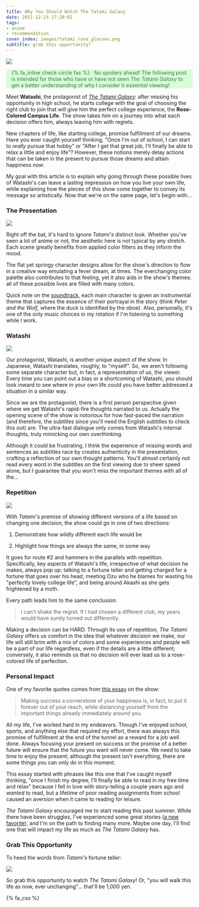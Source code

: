 ```yaml
---
title: Why You Should Watch The Tatami Galaxy
date: 2021-12-23 17:28:02
tags:
- anime
- recommendation
cover_index: images/tatami_rose_glasses.png
subtitle: grab this opportunity!
---
```


<div style="max-width:750px; margin: auto;">
    <img src="raven_haired.png" style="max-width: 100%; height: auto; width: auto\9;">
</div>
<div style='background-color:#D9FDD8; color:#337A3E; border-radius: .5em;'>
<span><p style='margin-left:1em; padding-right: 1em'>
    {% fa_inline check-circle fas %} &nbsp; No spoilers ahead! The following post is intended for those who have or have not seen <i>The Tatami Galaxy</i> to get a better understanding of why I consider it essential viewing!</p></span>
</div>


<p>Meet <b>Watashi</b>, the protagonist of <i><a href="https://myanimelist.net/anime/7785/Yojouhan_Shinwa_Taikei?q=the%20tatami&cat=anime">The Tatami Galaxy</a></i>: after missing his opportunity in high school, he starts college with the goal of choosing the right club to join that will give him the perfect college experience, the <b>Rose-Colored Campus Life</b>. The show takes him on a journey into what each decision offers him, always leaving him with regrets.</p>

New chapters of life, like starting college, promise fulfillment of our dreams. Have you ever caught yourself thinking, "Once I'm out of school, I can start to *really* pursue that hobby" or "After I get that great job, I'll finally be able to relax a little and enjoy life"? However, these notions merely delay actions that can be taken in the present to pursue those dreams and attain happiness *now*.

My goal with this article is to explain why going through these possible lives of Watashi's can leave a lasting impression on how you live your own life, while explaining how the pieces of this show come together to convey its message so artistically. Now that we're on the same page, let's begin with...

### The Presentation

<div style="max-width:750px; margin: auto;">
    <img src="tatami_moth_freakout.jpg" style="max-width: 100%; height: auto; width: auto\9;">
</div>
<p>Right off the bat, it's hard to ignore <i>Tatami's</i> distinct look. Whether you've seen a lot of anime or not, the aesthetic here is not typical by any stretch. Each scene greatly benefits from applied color filters as they inform the mood.</p>

The flat yet springy character designs allow for the show's direction to flow in a creative way emulating a fever dream, at times. The everchanging color palette also contributes to that feeling, yet it also aids in the show's themes: all of these possible lives are filled with many colors.

Quick note on the [soundtrack](https://www.youtube.com/watch?v=SWC_NsJGfO4&t=143s), each main character is given an instrumental theme that captures the essence of their portrayal in the story (think *Peter and the Wolf*, where the duck is identified by the oboe). Also, personally, it's one of the only music choices in my rotation if I'm listening to something while I work.

### Watashi

<div style="max-width:750px; margin: auto;">
    <img src="watashi.jpg" style="max-width: 100%; height: auto; width: auto\9;">
</div>

Our protagonist, Watashi, is another unique aspect of the show. In Japanese, Watashi translates, roughly, to "myself". So, we aren't following some separate character but, in fact, a representation of us, the viewer. Every time you can point out a bias or a shortcoming of Watashi, you should look inward to see where in your own life could you have better addressed a situation in a similar way.

Since *we* are the protagonist, there is a first person perspective given where we get Watashi's rapid-fire thoughts narrated to us. Actually the opening scene of the show is notorious for how fast-paced the narration (and therefore, the subtitles since you'll need the English subtitles to check this out) are. The ultra-fast dialogue only comes from Watashi's internal thoughts, truly mimicking our own overthinking.

Although it could be frustrating, I think the experience of missing words and sentences as subtitles race by creates authenticity in the presentation, crafting a reflection of our own thought patterns. You'll almost certainly not read every word in the subtitles on the first viewing due to sheer speed alone, but I guarantee that you won't miss the important themes with all of the...

### Repetition

<div style="max-width:750px; margin: auto;">
    <img src="tatami_clock_tower.jpg" style="max-width: 100%; height: auto; width: auto\9;">
</div>


With *Tatami's* premise of showing different versions of a life based on changing one decision, the show could go in one of two directions:

1. <p>Demonstrate how wildly different each life would be</p>

2. <p>Highlight how things are always the same, in some way</p>

It goes for route #2 and hammers in the parallels with repetition. Specifically, key aspects of Watashi's life, irrespective of what decision he makes, always pop up: talking to a fortune teller and getting charged for a fortune that goes over his head, meeting Ozu who he blames for wasting his "perfectly lovely college life", and being around Akashi as she gets frightened by a moth.

Every path leads him to the same conclusion:

> I can't shake the regret. If I had chosen a different club, my years would have surely turned out differently.

Making a decision can be HARD. Through its use of repetition, *The Tatami Galaxy* offers us comfort in the idea that whatever decision we make, our life will still brim with a mix of colors and some experiences and people will be a part of our life regardless, even if the details are a little different; conversely, it also reminds us that no decision will ever lead us to a rose-colored life of perfection.

### Personal Impact

One of my favorite quotes comes from [this essay](https://www.bbc.com/culture/article/20200518-the-animation-that-showed-me-the-meaning-of-life) on the show:

> Making success a cornerstone of your happiness is, in fact, to put it forever out of your reach, while distancing yourself from the important things already immediately around you.

All my life, I've worked hard in my endeavors. Though I've enjoyed school, sports, and anything else that required my effort, there was always this promise of fulfillment at the end of the tunnel as a reward for a job well done. Always focusing your present on success or the promise of a better future will ensure that the future you want will never come. We need to take time to enjoy the present; although the present isn't everything, there are some things you can only do in this moment.

This essay started with phrases like this one that I've caught myself thinking, "once I finish my degree, I'll finally be able to read in my free time and relax" because I fell in love with story-telling a couple years ago and *wanted* to read, but a lifetime of poor reading assignments from school caused an aversion when it came to reading for leisure.

*The Tatami Galaxy* encouraged me to start reading this past summer. While there have been struggles, I've experienced some great stories ([a new favorite](https://www.goodreads.com/book/show/31373633-and-every-morning-the-way-home-gets-longer-and-longer?from_search=true&from_srp=true&qid=wVZYZIWBHE&rank=1)), and I'm on the path to finding many more. Maybe one day, I'll find one that will impact my life as much as *The Tatami Galaxy* has.

### Grab This Opportunity

<p>To heed the words from <i>Tatami's</i> fortune teller:</p>

<div style="max-width:750px; margin: auto;">
    <img src="opportunity_dangling.png" style="max-width: 100%; height: auto; width: auto\9;">
</div>

So grab this opportunity to watch *The Tatami Galaxy*! Or, "you will walk this life as now, ever unchanging"... that'll be 1,000 yen.

{% fa_css %}